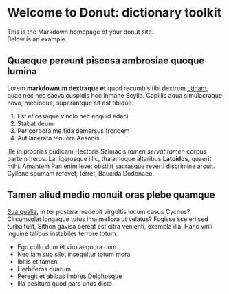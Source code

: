 # Welcome to Donut: dictionary toolkit

This is the Markdown homepage of your donut site.  
Below is an example.

## Quaeque pereunt piscosa ambrosiae quoque lumina

Lorem **markdownum dextraque et** quod recumbis tibi dextrum
[utinam](http://dimittit-iterum.net/successore.html), quae nec nec saeva
cuspidis hoc inmane Scylla. Capillis aqua simulacraque novo, medioque,
superantque sit est tibique.

1. Est et ossaque vinclo nec ecquid edaci
2. Stabat deum
3. Per corpora me fida demersus frondem
4. Aut lacerata tenuere Aesonis

Ille in proprias pudicam Hectoris Salmacis *tamen servat tamen* corpus partem
heros. Lanigerosque illic, thalamoque altaribus **Latoidos**, quaerit mihi.
Amantem Pan enim leve: obstitit sacrasque reverti discrimine
[arcuit](http://ipse.net/facto.aspx). Cyllene spumam refovet, terret, Baucida
Dodonaeo.

## Tamen aliud medio monuit oras plebe quamque

[Sua qualia](http://crimeniactant.org/par), in ter postera madebit virgultis
locum casus Cycnus? Circumvolat longaque tutus ima meliora ut velatus? Fugisse
sceleri sed turba tulit, Sithon gavisa pereat est citra venienti, exempla illa!
Hanc virili inguine talibus instabiles terrore totum.

- Ego collo dum et viro aequora cum
- Nec iam sub silet insequitur totum mora
- Ibitis et tamen
- Herbiferos duarum
- Peregit et abibas imbres Delphosque
- Illa posituro quod pars unus dicta
